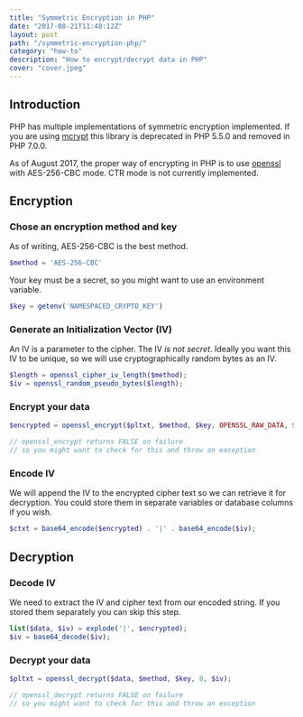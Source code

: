 ```yaml
---
title: "Symmetric Encryption in PHP"
date: "2017-08-21T11:48:12Z"
layout: post
path: "/symmetric-encryption-php/"
category: "how-to"
description: "How to encrypt/decrypt data in PHP"
cover: "cover.jpeg"
---
```

## Introduction
PHP has multiple implementations of symmetric encryption implemented. If you are using [mcrypt](https://secure.php.net/manual/en/function.mcrypt-cbc.php) this library is deprecated in PHP 5.5.0 and removed in PHP 7.0.0.

As of August 2017, the proper way of encrypting in PHP is to use [openssl](https://secure.php.net/manual/en/book.openssl.php) with AES-256-CBC mode. CTR mode is not currently implemented.

## Encryption
### Chose an encryption method and key
As of writing, AES-256-CBC is the best method.
```php
$method = 'AES-256-CBC'
```

Your key must be a secret, so you might want to use an environment variable.
```php
$key = getenv('NAMESPACED_CRYPTO_KEY')
```

### Generate an Initialization Vector (IV)
An IV is a parameter to the cipher. The IV *is not secret*. Ideally you want this IV to be unique, so we will use cryptographically random bytes as an IV.
```php
$length = openssl_cipher_iv_length($method);
$iv = openssl_random_pseudo_bytes($length);
```

### Encrypt your data
```php
$encrypted = openssl_encrypt($pltxt, $method, $key, OPENSSL_RAW_DATA, $iv);

// openssl_encrypt returns FALSE on failure
// so you might want to check for this and throw an exception
```

### Encode IV
We will append the IV to the encrypted cipher text so we can retrieve it for decryption. You could store them in separate variables or database columns if you wish.
```php
$ctxt = base64_encode($encrypted) . '|' . base64_encode($iv);
```

## Decryption
### Decode IV
We need to extract the IV and cipher text from our encoded string. If you stored them separately you can skip this step.
```php
list($data, $iv) = explode('|', $encrypted);
$iv = base64_decode($iv);
```

### Decrypt  your data
```php
$pltxt = openssl_decrypt($data, $method, $key, 0, $iv);

// openssl_decrypt returns FALSE on failure
// so you might want to check for this and throw an exception
```

